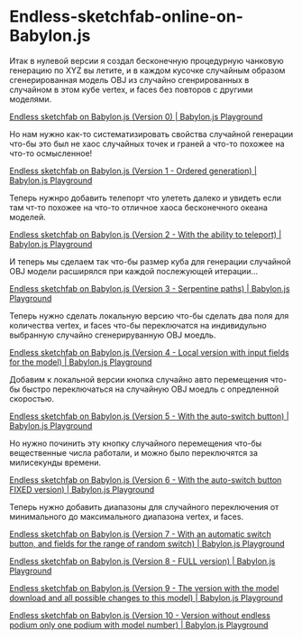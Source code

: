 # Endless-sketchfab-online-on-Babylon.js

Итак в нулевой версии я создал бесконечную процедурную чанковую генерацию по XYZ вы летите, и в каждом кусочке случайным образом сгенерированная модель OBJ из случайно сгенрированных в случайном в этом кубе vertex, и faces без повторов с другими моделями.

[Endless sketchfab on Babylon.js (Version 0) | Babylon.js Playground](https://playground.babylonjs.com/#05DKC5#0)

Но нам нужно как-то систематизировать свойства случайной генерации что-бы это был не хаос случайных точек и граней а что-то похожее на что-то осмысленное! 

[Endless sketchfab on Babylon.js (Version 1 - Ordered generation) | Babylon.js Playground](https://playground.babylonjs.com/#X3PFLO#0)

Теперь нужнро добавить телепорт что улететь далеко и увидеть если там чт-то похожее на что-то отличное хаоса бесконечного океана моделей.

[Endless sketchfab on Babylon.js (Version 2 - With the ability to teleport) | Babylon.js Playground](https://playground.babylonjs.com/#QP3FYQ#0)

И теперь мы сделаем так что-бы размер куба для генерации случайной OBJ модели расширялся при каждой послежующей итерации...

[Endless sketchfab on Babylon.js (Version 3 - Serpentine paths) | Babylon.js Playground](https://playground.babylonjs.com/#K3VHFW#0)

Теперь нужно сделать локальную версию что-бы сделать два поля для количества vertex, и faces что-бы переключатся на индивидульно выбранную случайно сгенерируванную OBJ моедль. 

[Endless sketchfab on Babylon.js (Version 4 - Local version with input fields for the model) | Babylon.js Playground](https://playground.babylonjs.com/#DYVLK6#0)

Добавим к локальной версии кнопка случайно авто перемещения что-бы быстро переключаться на случайную OBJ моедль с опредленной скоростью.

[Endless sketchfab on Babylon.js (Version 5 - With the auto-switch button) | Babylon.js Playground](https://playground.babylonjs.com/#NF2G0G#0)

Но нужно починить эту кнопку случайного перемещения что-бы вещественные числа работали, и можно было переключятся за милисекунды времени.

[Endless sketchfab on Babylon.js (Version 6 - With the auto-switch button FIXED version) | Babylon.js Playground](https://playground.babylonjs.com/#V1JEJB#0)

Теперь нужно добавить диапазоны для случайного переключения от минимального до максимального диапазона vertex, и faces.

[Endless sketchfab on Babylon.js (Version 7 - With an automatic switch button, and fields for the range of random switch) | Babylon.js Playground](https://playground.babylonjs.com/#WMZUW3#0)



[Endless sketchfab on Babylon.js (Version 8 - FULL version) | Babylon.js Playground](https://playground.babylonjs.com/#6JBWT3#0)

[Endless sketchfab on Babylon.js (Version 9 - The version with the model download and all possible changes to this model) | Babylon.js Playground](https://playground.babylonjs.com/#F7EZDH#1)

[Endless sketchfab on Babylon.js (Version 10 - Version without endless podium only one podium with model number) | Babylon.js Playground](https://playground.babylonjs.com/#BNHYA4#0)
